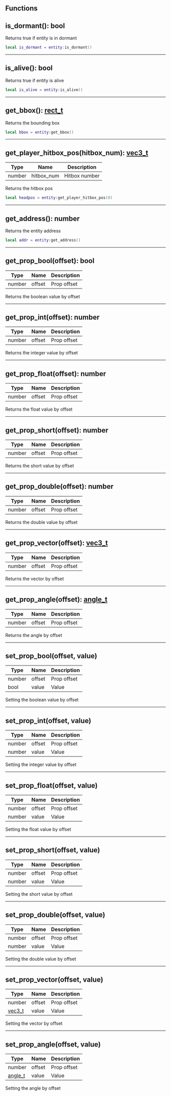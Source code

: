 ## Functions

## **is_dormant()**: bool

Returns true if entity is in dormant
```lua
local is_dormant = entity:is_dormant()
```

---

## **is_alive()**: bool

Returns true if entity is alive
```lua
local is_alive = entity:is_alive()
```

---

## **get_bbox()**: [rect_t](../../../types/rect_t)

Returns the bounding box
```lua
local bbox = entity:get_bbox()
```

---

## **get_player_hitbox_pos(hitbox_num)**: [vec3_t](../../../types/vec3_t)
Type | Name | Description
------------ | ------------- | ------------
number | hitbox_num | Hitbox number

Returns the hitbox pos
```lua
local headpos = entity:get_player_hitbox_pos(0)
```

---

## **get_address()**: number

Returns the entity address
```lua
local addr = entity:get_address()
```

---

## **get_prop_bool(offset)**: bool
Type | Name | Description
------------ | ------------- | ------------
number | offset | Prop offset

Returns the boolean value by offset

---

## **get_prop_int(offset)**: number
Type | Name | Description
------------ | ------------- | ------------
number | offset | Prop offset

Returns the integer value by offset

---

## **get_prop_float(offset)**: number
Type | Name | Description
------------ | ------------- | ------------
number | offset | Prop offset

Returns the float value by offset

---

## **get_prop_short(offset)**: number
Type | Name | Description
------------ | ------------- | ------------
number | offset | Prop offset

Returns the short value by offset

---

## **get_prop_double(offset)**: number
Type | Name | Description
------------ | ------------- | ------------
number | offset | Prop offset

Returns the double value by offset

---

## **get_prop_vector(offset)**: [vec3_t](../../../types/vec3_t)
Type | Name | Description
------------ | ------------- | ------------
number | offset | Prop offset

Returns the vector by offset

---

## **get_prop_angle(offset)**: [angle_t](../../../types/angle_t)
Type | Name | Description
------------ | ------------- | ------------
number | offset | Prop offset

Returns the angle by offset

---

## **set_prop_bool(offset, value)**
Type | Name | Description
------------ | ------------- | ------------
number | offset | Prop offset
bool | value | Value

Setting the boolean value by offset

---

## **set_prop_int(offset, value)**
Type | Name | Description
------------ | ------------- | ------------
number | offset | Prop offset
number | value | Value

Setting the integer value by offset

---

## **set_prop_float(offset, value)**
Type | Name | Description
------------ | ------------- | ------------
number | offset | Prop offset
number | value | Value

Setting the float value by offset

---

## **set_prop_short(offset, value)**
Type | Name | Description
------------ | ------------- | ------------
number | offset | Prop offset
number | value | Value

Setting the short value by offset

---

## **set_prop_double(offset, value)**
Type | Name | Description
------------ | ------------- | ------------
number | offset | Prop offset
number | value | Value

Setting the double value by offset

---

## **set_prop_vector(offset, value)**
Type | Name | Description
------------ | ------------- | ------------
number | offset | Prop offset
[vec3_t](../../../types/vec3_t) | value | Value

Setting the vector by offset

---

## **set_prop_angle(offset, value)**
Type | Name | Description
------------ | ------------- | ------------
number | offset | Prop offset
[angle_t](../../../types/angle_t) | value | Value

Setting the angle by offset